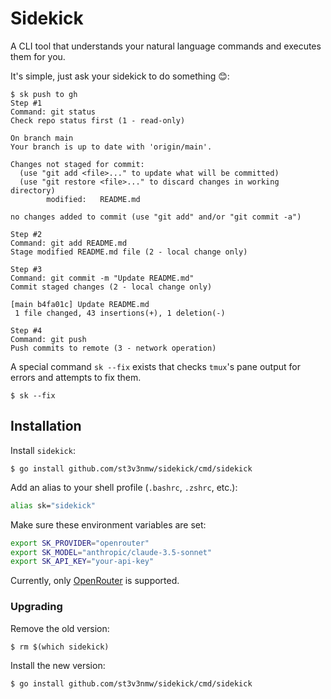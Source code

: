 # Sidekick

A CLI tool that understands your natural language commands and executes them for you.

It's simple, just ask your sidekick to do something 😊:

```console
$ sk push to gh
Step #1
Command: git status
Check repo status first (1 - read-only)

On branch main
Your branch is up to date with 'origin/main'.

Changes not staged for commit:
  (use "git add <file>..." to update what will be committed)
  (use "git restore <file>..." to discard changes in working directory)
        modified:   README.md

no changes added to commit (use "git add" and/or "git commit -a")

Step #2
Command: git add README.md
Stage modified README.md file (2 - local change only)

Step #3
Command: git commit -m "Update README.md"
Commit staged changes (2 - local change only)

[main b4fa01c] Update README.md
 1 file changed, 43 insertions(+), 1 deletion(-)

Step #4
Command: git push
Push commits to remote (3 - network operation)
```

A special command `sk --fix` exists that checks `tmux`'s pane output for errors and attempts to fix them.

```console
$ sk --fix
```

## Installation

Install `sidekick`:

```console
$ go install github.com/st3v3nmw/sidekick/cmd/sidekick
```

Add an alias to your shell profile (`.bashrc`, `.zshrc`, etc.):

```bash
alias sk="sidekick"
```

Make sure these environment variables are set:

```bash
export SK_PROVIDER="openrouter"
export SK_MODEL="anthropic/claude-3.5-sonnet"
export SK_API_KEY="your-api-key"
```

Currently, only [OpenRouter](https://openrouter.ai/) is supported.

### Upgrading

Remove the old version:

```console
$ rm $(which sidekick)
```

Install the new version:

```console
$ go install github.com/st3v3nmw/sidekick/cmd/sidekick
```
